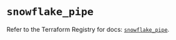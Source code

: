 # `snowflake_pipe`

Refer to the Terraform Registry for docs: [`snowflake_pipe`](https://registry.terraform.io/providers/snowflake-labs/snowflake/0.90.0/docs/resources/pipe).
